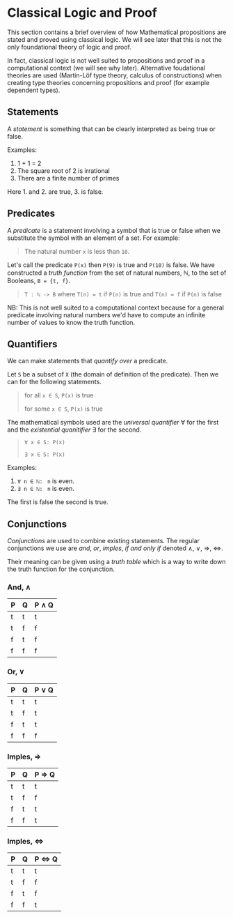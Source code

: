 # Classical Logic and Proof


This section contains a brief overview of how Mathematical propositions are
stated and proved using classical logic. We will see later that this is not the
only foundational theory of logic and proof.

In fact, classical logic is not well suited to propositions and proof in a
computational context (we will see why later). Alternative foudational theories
are used (Martin-Löf type theory, calculus of constructions) when creating type
theories concerning propositions and proof (for example dependent types).


## Statements

A _statement_ is something that can be clearly interpreted as being true or
false.

Examples:

1. 1 + 1 = 2
2. The square root of 2 is irrational
3. There are a finite number of primes

Here 1. and 2. are true, 3. is false.


## Predicates

A _predicate_ is a statement involving a symbol that is true or false when we
substitute the symbol with an element of a set. For example:

> The natural number `x` is less than `10`.

Let's call the predicate `P(x)` then `P(9)` is true and `P(10)` is false. We
have constructed a _truth function_ from the set of natural numbers, ℕ, to the
set of Booleans, `B = {t, f}`.

> `T : ℕ -> B` where `T(n) = t` if `P(n)` is true and `T(n) = f` if `P(n)` is false

NB: This is not well suited to a computational context because for a general
predicate involving natural numbers we'd have to compute an infinite number of
values to know the truth function.


## Quantifiers

We can make statements that _quantify over_ a predicate.

Let `S` be a subset of `X` (the domain of definition of the predicate). Then we
can for the following statements.

> for all `x ∈ S`, `P(x)` is true
>
> for some `x ∈ S`, `P(x)` is true

The mathematical symbols used are the _universal quantifier_ ∀ for the first and
the _existential quanitifier_ ∃ for the second.

> `∀ x ∈ S: P(x)`
>
> `∃ x ∈ S: P(x)`

Examples:

1. `∀ n ∈ ℕ: ` `n` is even.
2. `∃ n ∈ ℕ: ` `n` is even.

The first is false the second is true.


## Conjunctions

_Conjunctions_ are used to combine existing statements. The regular conjunctions
we use are _and_, _or_, _imples_, _if and only if_ denoted ∧, ∨, ⇒, ⇔.

Their meaning can be given using a _truth table_ which is a way to write down
the truth function for the conjunction.

### And, ∧

| P | Q | P ∧ Q |
|---|---|-------|
| t | t | t     |
| t | f | f     |
| f | t | f     |
| f | f | f     |

### Or, ∨

| P | Q | P ∨ Q |
|---|---|-------|
| t | t | t     |
| t | f | t     |
| f | t | t     |
| f | f | f     |

### Imples, ⇒

| P | Q | P ⇒ Q |
|---|---|-------|
| t | t | t     |
| t | f | f     |
| f | t | t     |
| f | f | t     |

### Imples, ⇔ 

| P | Q | P ⇔ Q |
|---|---|-------|
| t | t | t     |
| t | f | f     |
| f | t | f     |
| f | f | t     |
